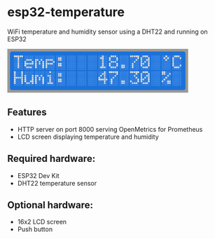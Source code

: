 # esp32-temperature
WiFi temperature and humidity sensor using a DHT22 and running on ESP32

<img height="100" src="lcd-temp-humi.png" alt="LCD temperature and humidity" />

## Features
- HTTP server on port 8000 serving OpenMetrics for Prometheus
- LCD screen displaying temperature and humidity

## Required hardware:
- ESP32 Dev Kit
- DHT22 temperature sensor

## Optional hardware:
- 16x2 LCD screen
- Push button
